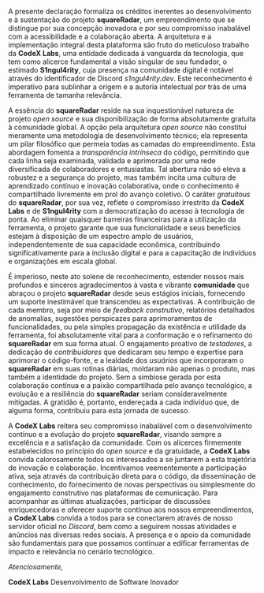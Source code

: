 A presente declaração formaliza os créditos inerentes ao desenvolvimento e à sustentação do projeto **squareRadar**, um empreendimento que se distingue por sua concepção inovadora e por seu compromisso inabalável com a acessibilidade e a colaboração aberta. A arquitetura e a implementação integral desta plataforma são fruto do meticuloso trabalho da **CodeX Labs**, uma entidade dedicada à vanguarda da tecnologia, que tem como alicerce fundamental a visão singular de seu fundador, o estimado **S1ngul4rity**, cuja presença na comunidade digital é notável através do identificador de Discord *s1ngul4rity.dev*. Este reconhecimento é imperativo para sublinhar a origem e a autoria intelectual por trás de uma ferramenta de tamanha relevância.

A essência do **squareRadar** reside na sua inquestionável natureza de projeto _open source_ e sua disponibilização de forma absolutamente gratuita à comunidade global. A opção pela arquitetura _open source_ não constitui meramente uma metodologia de desenvolvimento técnico; ela representa um pilar filosófico que permeia todas as camadas do empreendimento. Esta abordagem fomenta a _transparência intrínseca_ do código, permitindo que cada linha seja examinada, validada e aprimorada por uma rede diversificada de colaboradores e entusiastas. Tal abertura não só eleva a robustez e a segurança do projeto, mas também incita uma cultura de aprendizado contínuo e inovação colaborativa, onde o conhecimento é compartilhado livremente em prol do avanço coletivo. O caráter _gratuitous_ do **squareRadar**, por sua vez, reflete o compromisso irrestrito da **CodeX Labs** e de **S1ngul4rity** com a democratização do acesso à tecnologia de ponta. Ao eliminar quaisquer barreiras financeiras para a utilização da ferramenta, o projeto garante que sua funcionalidade e seus benefícios estejam à disposição de um espectro amplo de usuários, independentemente de sua capacidade econômica, contribuindo significativamente para a inclusão digital e para a capacitação de indivíduos e organizações em escala global.

É imperioso, neste ato solene de reconhecimento, estender nossos mais profundos e sinceros agradecimentos à vasta e vibrante **comunidade** que abraçou o projeto **squareRadar** desde seus estágios iniciais, fornecendo um suporte inestimável que transcendeu as expectativas. A contribuição de cada membro, seja por meio de _feedback construtivo_, relatórios detalhados de anomalias, sugestões perspicazes para aprimoramentos de funcionalidades, ou pela simples propagação da existência e utilidade da ferramenta, foi absolutamente vital para a conformação e o refinamento do **squareRadar** em sua forma atual. O engajamento proativo de _testadores_, a dedicação de _contribuidores_ que dedicaram seu tempo e expertise para aprimorar o código-fonte, e a lealdade dos _usuários_ que incorporaram o **squareRadar** em suas rotinas diárias, moldaram não apenas o produto, mas também a identidade do projeto. Sem a simbiose gerada por esta colaboração contínua e a paixão compartilhada pelo avanço tecnológico, a evolução e a resiliência do **squareRadar** seriam consideravelmente mitigadas. A gratidão é, portanto, endereçada a cada indivíduo que, de alguma forma, contribuiu para esta jornada de sucesso.

A **CodeX Labs** reitera seu compromisso inabalável com o desenvolvimento contínuo e a evolução do projeto **squareRadar**, visando sempre a excelência e a satisfação da comunidade. Com os alicerces firmemente estabelecidos no princípio do _open source_ e da gratuidade, a **CodeX Labs** convida calorosamente todos os interessados a se juntarem a esta trajetória de inovação e colaboração. Incentivamos veementemente a participação ativa, seja através da contribuição direta para o código, da disseminação de conhecimento, do fornecimento de novas perspectivas ou simplesmente do engajamento construtivo nas plataformas de comunicação. Para acompanhar as últimas atualizações, participar de discussões enriquecedoras e oferecer suporte contínuo aos nossos empreendimentos, a **CodeX Labs** convida a todos para se conectarem através de nosso servidor oficial no _Discord_, bem como a seguirem nossas atividades e anúncios nas diversas redes sociais. A presença e o apoio da comunidade são fundamentais para que possamos continuar a edificar ferramentas de impacto e relevância no cenário tecnológico.

*Atenciosamente,*

**CodeX Labs**
Desenvolvimento de Software Inovador
